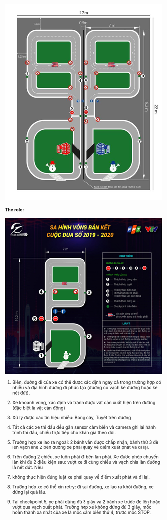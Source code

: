 <center>
<img src="../images/map.jpg" alt="Map" width="600"/>
</center>

#### The role: 
<center>
<img src="../images/role.jpg" alt="Role" width="600" />
</center>

1. Biên, đường đi của xe có thể được xác định ngay cả trong trường hợp có nhiễu và địa hình đường đi
phức tạp (đường có vạch kẻ đường hoặc kẻ nét đứt).

2. Xe khoanh vùng, xác định và tránh được vật cản xuất hiện trên đường (đặc biệt là vật cản động)

3. Xử lý được các tín hiệu nhiễu: Bóng cây, Tuyết trên đường

4. Tất cả các xe thi đấu đều gắn sensor cảm biến và camera ghi lại hành trình thi đấu, chiếu trực tiếp cho
khán giả theo dõi.

5. Trường hợp xe lao ra ngoài: 2 bánh vẫn được chấp nhận, bánh thứ 3 đè lên vạch line 2 bên đường xe phải quay về điểm xuất phát và đi lại.

6. Trên đường 2 chiều, xe luôn phải đi bên làn phải. Xe được phép chuyển làn khi đủ 2 điều kiện sau: vượt xe đi cùng chiều và vạch chia làn đường là nét đứt. Nếu

7. không thực hiện đúng luật xe phải quay về điểm xuất phát và đi lại.

8. Trường hợp xe có thể xin retry: đi sai đường, xe lao ra khỏi đường, xe dừng lại quá lâu.

9. Tại checkpoint 5, xe phải dừng đủ 3 giây và 2 bánh xe trước đè lên hoặc vượt qua vạch xuất phát. Trường hợp xe không dừng đủ 3 giây, mốc hoàn thành xa nhất
của xe là mốc cảm biến thứ 4, trước mốc STOP.